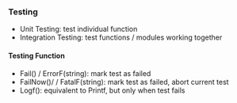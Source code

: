 ### Testing

- Unit Testing: test individual function
- Integration Testing: test functions / modules working together

#### Testing Function
- Fail() / ErrorF(string): mark test as failed
- FailNow()/ / FatalF(string): mark test as failed, abort current test
- Logf(): equivalent to Printf, but only when test fails